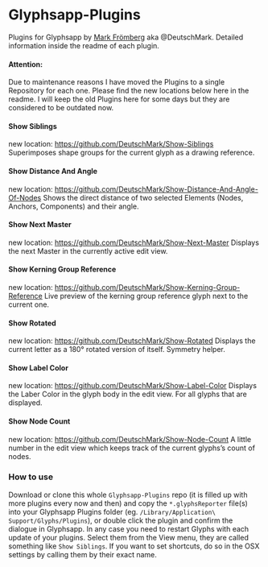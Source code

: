 # Glyphsapp-Plugins
Plugins for Glyphsapp by [Mark Frömberg](http://www.markfromberg.com/) aka @DeutschMark. Detailed information inside the readme of each plugin.

#### Attention:
Due to maintenance reasons I have moved the Plugins to a single Repository for each one. Please find the new locations below here in the readme. I will keep the old Plugins here for some days but they are considered to be outdated now.

#### Show Siblings
new location: https://github.com/DeutschMark/Show-Siblings
Superimposes shape groups for the current glyph as a drawing reference.

#### Show Distance And Angle
new location: https://github.com/DeutschMark/Show-Distance-And-Angle-Of-Nodes
Shows the direct distance of two selected Elements (Nodes, Anchors, Components) and their angle.

#### Show Next Master
new location: https://github.com/DeutschMark/Show-Next-Master
Displays the next Master in the currently active edit view.

#### Show Kerning Group Reference
new location: https://github.com/DeutschMark/Show-Kerning-Group-Reference
Live preview of the kerning group reference glyph next to the current one.

#### Show Rotated
new location: https://github.com/DeutschMark/Show-Rotated
Displays the current letter as a 180° rotated version of itself. Symmetry helper.

#### Show Label Color
new location: https://github.com/DeutschMark/Show-Label-Color
Displays the Laber Color in the glyph body in the edit view. For all glyphs that are displayed.

#### Show Node Count
new location: https://github.com/DeutschMark/Show-Node-Count
A little number in the edit view which keeps track of the current glyphs’s count of nodes.

### How to use

Download or clone this whole `Glyphsapp-Plugins` repo (it is filled up with more plugins every now and then) and copy the `*.glyphsReporter` file(s) into your Glyphsapp Plugins folder (eg. `/Library/Application\ Support/Glyphs/Plugins`), or double click the plugin and confirm the dialogue in Glyphsapp. In any case you need to restart Glyphs with each update of your plugins. Select them from the View menu, they are called something like `Show Siblings`. If you want to set shortcuts, do so in the OSX settings by calling them by their exact name.
